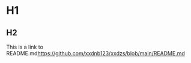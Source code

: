# H1  
## H2
     
     
This is a link to README.md<https://github.com/xxdnb123/xxdzs/blob/main/README.md>   
